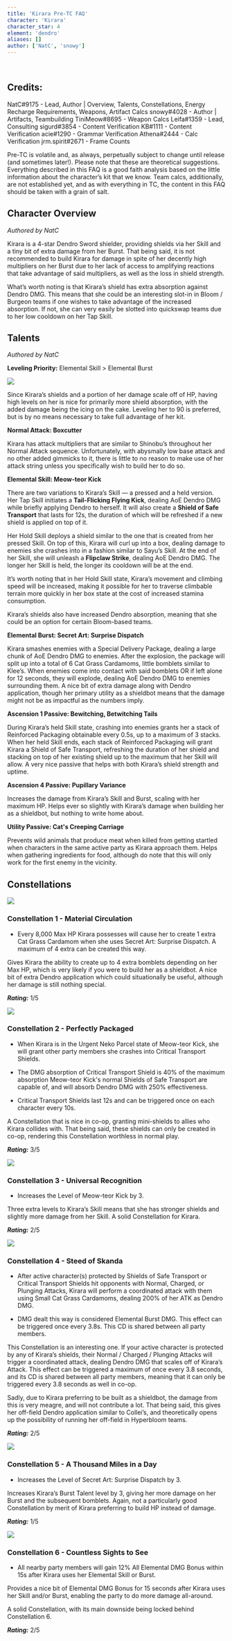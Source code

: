 ```yaml
---
title: 'Kirara Pre-TC FAQ'
character: 'Kirara'
character_star: 4
element: 'dendro'
aliases: []
author: ['NatC', 'snowy']
---
```


<br>


## Credits:

NatC#9175 - Lead, Author | Overview, Talents, Constellations, Energy Recharge Requirements, Weapons, Artifact Calcs
snowy#4028 - Author | Artifacts, Teambuilding
TiniMeow#8695 - Weapon Calcs
Leifa#1359 - Lead, Consulting
sigurd#3854 - Content Verification
KB#1111 - Content Verification
acie#1290 - Grammar Verification
Athena#2444 - Calc Verification
jrm.spirit#2671 - Frame Counts

Pre-TC is volatile and, as always, perpetually subject to change until release (and sometimes later!). Please note that these are theoretical suggestions. Everything described in this FAQ is a good faith analysis based on the little information about the character’s kit that we know. Team calcs, additionally, are not established yet, and as with everything in TC, the content in this FAQ should be taken with a grain of salt.

## **Character Overview**
*Authored by NatC*

Kirara is a 4-star Dendro Sword shielder, providing shields via her Skill and a tiny bit of extra damage from her Burst. That being said, it is not recommended to build Kirara for damage in spite of her decently high multipliers on her Burst due to her lack of access to amplifying reactions that take advantage of said multipliers, as well as the loss in shield strength.

What’s worth noting is that Kirara’s shield has extra absorption against Dendro DMG. This means that she could be an interesting slot-in in Bloom / Burgeon teams if one wishes to take advantage of the increased absorption. If not, she can very easily be slotted into quickswap teams due to her low cooldown on her Tap Skill.

## **Talents**

*Authored by NatC*

**Leveling Priority:** Elemental Skill > Elemental Burst

![](/static\faq\kirara\skillorder.png)

Since Kirara’s shields and a portion of her damage scale off of HP, having high levels on her is nice for primarily more shield absorption, with the added damage being the icing on the cake. Leveling her to 90 is preferred, but is by no means necessary to take full advantage of her kit. 

**Normal Attack: Boxcutter**

Kirara has attack multipliers that are similar to Shinobu’s throughout her Normal Attack sequence. Unfortunately, with abysmally low base attack and no other added gimmicks to it, there is little to no reason to make use of her attack string unless you specifically wish to build her to do so.

**Elemental Skill: Meow-teor Kick**

There are two variations to Kirara’s Skill — a pressed and a held version. Her Tap Skill initiates a **Tail-Flicking Flying Kick**, dealing AoE Dendro DMG while briefly applying Dendro to herself. It will also create a **Shield of Safe Transport** that lasts for 12s, the duration of which will be refreshed if a new shield is applied on top of it.

Her Hold Skill deploys a shield similar to the one that is created from her pressed Skill. On top of this, Kirara will curl up into a box, dealing damage to enemies she crashes into in a fashion similar to Sayu’s Skill. At the end of her Skill, she will unleash a **Flipclaw Strike**, dealing AoE Dendro DMG. The longer her Skill is held, the longer its cooldown will be at the end.

It’s worth noting that in her Hold Skill state, Kirara’s movement and climbing speed will be increased, making it possible for her to traverse climbable terrain more quickly in her box state at the cost of increased stamina consumption.

Kirara’s shields also have increased Dendro absorption, meaning that she could be an option for certain Bloom-based teams.

**Elemental Burst: Secret Art: Surprise Dispatch**

Kirara smashes enemies with a Special Delivery Package, dealing a large chunk of AoE Dendro DMG to enemies. After the explosion, the package will split up into a total of 6 Cat Grass Cardamoms, little bomblets similar to Klee’s. When enemies come into contact with said bomblets OR if left alone for 12 seconds, they will explode, dealing AoE Dendro DMG to enemies surrounding them. A nice bit of extra damage along with Dendro application, though her primary utility as a shieldbot means that the damage might not be as impactful as the numbers imply.

**Ascension 1 Passive: Bewitching, Betwitching Tails**

During Kirara’s held Skill state, crashing into enemies grants her a stack of Reinforced Packaging obtainable every 0.5s, up to a maximum of 3 stacks. When her held Skill ends, each stack of Reinforced Packaging will grant Kirara a Shield of Safe Transport, refreshing the duration of her shield and stacking on top of her existing shield up to the maximum that her Skill will allow. A very nice passive that helps with both Kirara’s shield strength and uptime.

**Ascension 4 Passive: Pupillary Variance**

Increases the damage from Kirara’s Skill and Burst, scaling with her maximum HP. Helps ever so slightly with Kirara’s damage when building her as a shieldbot, but nothing to write home about.

**Utility Passive: Cat's Creeping Carriage**

Prevents wild animals that produce meat when killed from getting startled when characters in the same active party as Kirara approach them. Helps when gathering ingredients for food, although do note that this will only work for the first enemy in the vicinity.

## Constellations

![](/static/faq/kirara/c1.png)
### Constellation 1 - Material Circulation

- Every 8,000 Max HP Kirara possesses will cause her to create 1 extra Cat Grass Cardamom when she uses Secret Art: Surprise Dispatch. A maximum of 4 extra can be created this way.

Gives Kirara the ability to create up to 4 extra bomblets depending on her Max HP, which is very likely if you were to build her as a shieldbot. A nice bit of extra Dendro application which could situationally be useful, although her damage is still nothing special.

***Rating:*** 1/5

![](/static/faq/kirara/c2.png)

### **Constellation 2 - Perfectly Packaged**

- When Kirara is in the Urgent Neko Parcel state of Meow-teor Kick, she will grant other party members she crashes into Critical Transport Shields.

- The DMG absorption of Critical Transport Shield is 40% of the maximum absorption Meow-teor Kick's normal Shields of Safe Transport are capable of, and will absorb Dendro DMG with 250% effectiveness.

- Critical Transport Shields last 12s and can be triggered once on each character every 10s.

A Constellation that is nice in co-op, granting mini-shields to allies who Kirara collides with. That being said, these shields can only be created in co-op, rendering this Constellation worthless in normal play.

***Rating:*** 3/5

![](/static/faq/kirara/c3.png)

### **Constellation 3 - Universal Recognition**

- Increases the Level of Meow-teor Kick by 3.

Three extra levels to Kirara’s Skill means that she has stronger shields and slightly more damage from her Skill. A solid Constellation for Kirara.

***Rating:*** 2/5

![](/static/faq/kirara/c4.png)

### **Constellation 4 - Steed of Skanda**

- After active character(s) protected by Shields of Safe Transport or Critical Transport Shields hit opponents with Normal, Charged, or Plunging Attacks, Kirara will perform a coordinated attack with them using Small Cat Grass Cardamoms, dealing 200% of her ATK as Dendro DMG.

- DMG dealt this way is considered Elemental Burst DMG. This effect can be triggered once every 3.8s. This CD is shared between all party members.

This Constellation is an interesting one. If your active character is protected by any of Kirara’s shields, their Normal / Charged / Plunging Attacks will trigger a coordinated attack, dealing Dendro DMG that scales off of Kirara’s Attack. This effect can be triggered a maximum of once every 3.8 seconds, and its CD is shared between all party members, meaning that it can only be triggered every 3.8 seconds as well in co-op.

Sadly, due to Kirara preferring to be built as a shieldbot, the damage from this is very meagre, and will not contribute a lot. That being said, this gives her off-field Dendro application similar to Collei’s, and theoretically opens up the possibility of running her off-field in Hyperbloom teams.

***Rating:*** 2/5

![](/static/faq/kirara/c5.png)

### **Constellation 5 - A Thousand Miles in a Day**

- Increases the Level of Secret Art: Surprise Dispatch by 3.

Increases Kirara’s Burst Talent level by 3, giving her more damage on her Burst and the subsequent bomblets. Again, not a particularly good Constellation by merit of Kirara preferring to build HP instead of damage.

***Rating:*** 1/5

![](/static/faq/kirara/c6.png)

### **Constellation 6 - Countless Sights to See**

- All nearby party members will gain 12% All Elemental DMG Bonus within 15s after Kirara uses her Elemental Skill or Burst.

Provides a nice bit of Elemental DMG Bonus for 15 seconds after Kirara uses her Skill and/or Burst, enabling the party to do more damage all-around.

A solid Constellation, with its main downside being locked behind Constellation 6.

***Rating:*** 2/5
